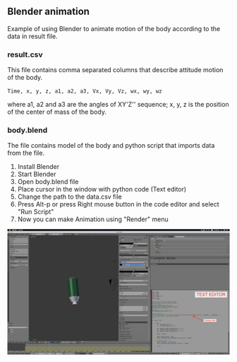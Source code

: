 ## Blender animation

Example of using Blender to animate motion of the body according to the data in result file.

### result.csv

This file contains comma separated columns that describe attitude motion of the body.

~~~
Time, x, y, z, a1, a2, a3, Vx, Vy, Vz, wx, wy, wz
~~~

where a1, a2 and a3 are the angles of XY'Z'' sequence; x, y, z is the position of the center of mass of the body.

### body.blend

The file contains model of the body and python script that imports data from the file.


1. Install Blender
1. Start Blender
1. Open body.blend file
1. Place cursor in the window with python code (Text editor)
1. Change the path to the data.csv file
1. Press Alt-p or press Right mouse button in the code editor and select "Run Script"
1. Now you can make Animation using "Render" menu

![My helpful screenshot](./blender.png)
